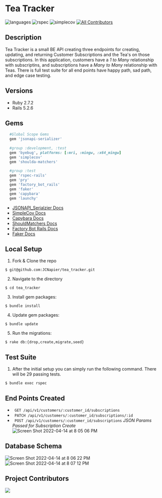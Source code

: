 # Tea Tracker

![languages](https://img.shields.io/github/languages/top/JCNapier/sweater_weather?color=red)
![rspec](https://img.shields.io/gem/v/rspec?color=blue&label=rspec)
![simplecov](https://img.shields.io/gem/v/simplecov?color=blue&label=simplecov)
[![All Contributors](https://img.shields.io/badge/contributors-1-orange.svg?style=flat)](#contributors-)


## Description 

Tea Tracker is a small BE API creating three endpoints for creating, updating, and returning Customer Subscriptions and the Tea's on those subscriptions. In this application, customers have a _1 to Many_ relationship with subscriptins, and subscriptions have a _Many to Many_ relationship with Teas. There is full test suite for all end points have happy path, sad path, and edge case testing. 

## Versions
- Ruby 2.7.2
- Rails 5.2.6

## Gems
```ruby 
  #Global Scope Gems 
  gem 'jsonapi-serializer'
  
  #group :development, :test
  gem 'byebug', platforms: [:mri, :mingw, :x64_mingw]
  gem 'simplecov'
  gem 'shoulda-matchers'
  
  #group :test
  gem 'rspec-rails'
  gem 'pry'
  gem 'factory_bot_rails'
  gem 'faker'
  gem 'capybara'
  gem 'launchy'
```
- [JSONAPI_Serialzier Docs](https://github.com/jsonapi-serializer/jsonapi-serializer)
- [SimpleCov Docs](https://github.com/simplecov-ruby/simplecov)
- [Capybara Docs](https://github.com/teamcapybara/capybara)
- [ShouldMatchers Docs](https://github.com/thoughtbot/shoulda-matchers)
- [Factory Bot Rails Docs](https://github.com/thoughtbot/factory_bot_rails)
- [Faker Docs](https://github.com/faker-ruby/faker)

## Local Setup 

1. Fork & Clone the repo 
```shell
$ git@github.com:JCNapier/tea_tracker.git
```
2. Navigate to the directory 
```shell 
$ cd tea_tracker
```
3. Install gem packages:
```shell
$ bundle install
```
4. Update gem packages: 
```shell
$ bundle update
```
5. Run the migrations: 
```shell
$ rake db:{drop,create,migrate,seed}
```

## Test Suite 

1. After the initial setup you can simply run the following command. There will be 29 passing tests. 
``` shell 
$ bundle exec rspec
``` 

## End Points Created
- ``` GET /api/v1/customers/:customer_id/subscriptions```
- ``` PATCH /api/v1/customers/:customer_id/subscriptions/:id```
- ``` POST /api/v1/customers/:customer_id/subscriptions``` 
  *JSON Params Passed for Subscription Create* 
  ![Screen Shot 2022-04-14 at 8 05 06 PM](https://user-images.githubusercontent.com/81737385/163506288-8e605a30-e458-40ca-bfd1-c23684fc6722.png)
   
## Database Schema 
![Screen Shot 2022-04-14 at 8 06 22 PM](https://user-images.githubusercontent.com/81737385/163506390-3c5f5eae-91a0-4651-8849-f9148186d5d3.png)
![Screen Shot 2022-04-14 at 8 07 12 PM](https://user-images.githubusercontent.com/81737385/163506486-99a122ae-452d-489e-9476-b366d81f58b8.png)

## Project Contributors

<a href="https://github.com/JCNapier/tea_tracker/graphs/contributors">
  <img src="https://contrib.rocks/image?repo=JCNapier/tea_tracker" />
</a>
